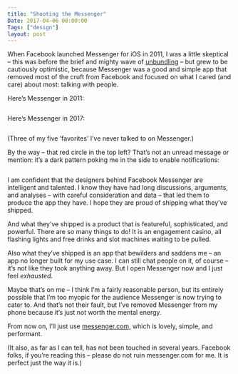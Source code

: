 ```yaml
---
title: "Shooting the Messenger"
Date: 2017-04-06 00:00:00
Tags: ["design"]
layout: post
---
```


<p>When Facebook launched Messenger for iOS in 2011, I was a little skeptical – this was before the brief and mighty wave of <a href="https://hbr.org/2014/04/facebooks-unbundling-strategy-makes-perfect-sense">unbundling</a> – but grew to be cautiously optimistic, because Messenger was a good and simple app that removed most of the cruft from Facebook and focused on what I cared (and care) about most: talking with people.</p>


<p>Here’s Messenger in 2011:</p>


<p><img alt="" src="http://media.148apps.com/screenshots/454638411/us-iphone-1-messenger.jpeg"/></p>


<p>Here’s Messenger in 2017:</p>


<p><img alt="" src="http://i.imgur.com/NgaYcM6.png"/></p>


<p></p>


<p>(Three of my five ‘favorites’ I’ve never talked to on Messenger.)</p>


<p>By the way – that red circle in the top left?  That’s not an unread message or mention: it’s a dark pattern poking me in the side to enable notifications:</p>


<p><img alt="" src="http://i.imgur.com/UIOAsYW.png"/></p>


<p>I am confident that the designers behind Facebook Messenger are intelligent and talented. I know they have had long discussions, arguments, and analyses – with careful consideration and data – that led them to produce the app they have.  I hope they are proud of shipping what they’ve shipped.</p>


<p>And what they’ve shipped is a product that is featureful, sophisticated, and powerful.  There are so many things to do! It is an engagement casino, all flashing lights and free drinks and slot machines waiting to be pulled.</p>


<p>Also what they’ve shipped is an app that bewilders and saddens me – an app no longer built for my use case.  I can still chat people on it, of course – it’s not like they took anything away.  But I open Messenger now and I just feel <em>exhausted</em>.</p>


<p>Maybe that’s on me – I think I’m a fairly reasonable person, but its entirely possible that I’m too myopic for the audience Messenger is now trying to cater to.  And that’s not their fault, but I’ve removed Messenger from my phone because it’s just not worth the mental energy.</p>


<p>From now on, I’ll just use <a href="http://messenger.com">messenger.com</a>, which is lovely, simple, and performant.</p>


<p>(It also, as far as I can tell, has not been touched in several years.  Facebook folks, if you’re reading this – please do not ruin messenger.com for me.  It is perfect just the way it is.)</p>
	
